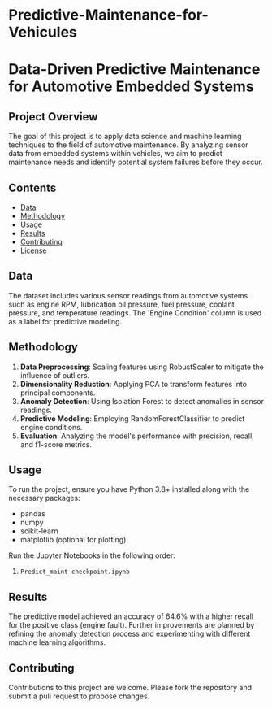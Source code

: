 # Predictive-Maintenance-for-Vehicules
# Data-Driven Predictive Maintenance for Automotive Embedded Systems

## Project Overview
The goal of this project is to apply data science and machine learning techniques to the field of automotive maintenance. By analyzing sensor data from embedded systems within vehicles, we aim to predict maintenance needs and identify potential system failures before they occur.

## Contents
- [Data](#data)
- [Methodology](#methodology)
- [Usage](#usage)
- [Results](#results)
- [Contributing](#contributing)
- [License](#license)

## Data
The dataset includes various sensor readings from automotive systems such as engine RPM, lubrication oil pressure, fuel pressure, coolant pressure, and temperature readings. The 'Engine Condition' column is used as a label for predictive modeling.

## Methodology
1. **Data Preprocessing**: Scaling features using RobustScaler to mitigate the influence of outliers.
2. **Dimensionality Reduction**: Applying PCA to transform features into principal components.
3. **Anomaly Detection**: Using Isolation Forest to detect anomalies in sensor readings.
4. **Predictive Modeling**: Employing RandomForestClassifier to predict engine conditions.
5. **Evaluation**: Analyzing the model's performance with precision, recall, and f1-score metrics.

## Usage
To run the project, ensure you have Python 3.8+ installed along with the necessary packages:
- pandas
- numpy
- scikit-learn
- matplotlib (optional for plotting)

Run the Jupyter Notebooks in the following order:
1. `Predict_maint-checkpoint.ipynb`


## Results
The predictive model achieved an accuracy of 64.6% with a higher recall for the positive class (engine fault). Further improvements are planned by refining the anomaly detection process and experimenting with different machine learning algorithms.

## Contributing
Contributions to this project are welcome. Please fork the repository and submit a pull request to propose changes.



